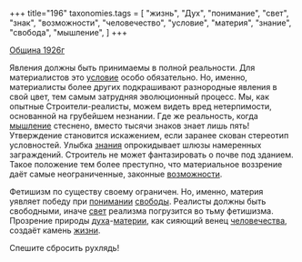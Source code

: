 +++
title="196"
taxonomies.tags = [
 "жизнь",
 "Дух",
 "понимание",
 "свет",
 "знак",
 "возможности",
 "человечество",
 "условие",
 "материя",
 "знание",
 "свобода",
 "мышление",
]
+++

[Община 1926г](/agni/1926)

Явления должны быть принимаемы в полной реальности. Для материалистов это [условие](/tags/условие) особо обязательно. Но, именно, материалисты более других подкрашивают разнородные явления в свой цвет, тем самым затрудняя эволюционный процесс. Мы, как опытные Строители-реалисты, можем видеть вред нетерпимости, основанной на грубейшем незнании. Где же реальность, когда [мышление](/tags/мышление) стеснено, вместо тысячи знаков знает лишь пять! Утверждение становится искажением, если заранее скован стереотип условностей. Улыбка [знания](/tags/знание) опрокидывает шлюзы намеренных заграждений. Строитель не может фантазировать о почве под зданием. Такое положение тем более преступно, что материальное воззрение даёт самые неограниченные, законные [возможности](/tags/возможности).   

Фетишизм по существу своему ограничен. Но, именно, материя уявляет победу при [понимании](/tags/понимание) [свободы](/tags/свобода). Реалисты должны быть свободными, иначе [свет](/tags/свет) реализма погрузится во тьму фетишизма. Прозрение природы [духа](/tags/Дух)-[материи](/tags/материя), как сияющий венец [человечества](/tags/человечество), создаёт камень [жизни](/tags/жизнь).   

Спешите сбросить рухлядь!   

